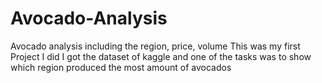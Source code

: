 # Avocado-Analysis
Avocado analysis including the region, price, volume
This was my first Project I did
I got the dataset of kaggle and one of the tasks was to show which region produced the most amount of avocados
